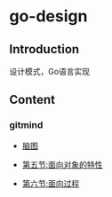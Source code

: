 # go-design

## Introduction
设计模式，Go语言实现

## Content

### gitmind
* [脑图](https://gitmind.cn/app/doc/00b9064853)

* [第五节:面向对象的特性](c05-oop)
* [第六节:面向过程](c06)